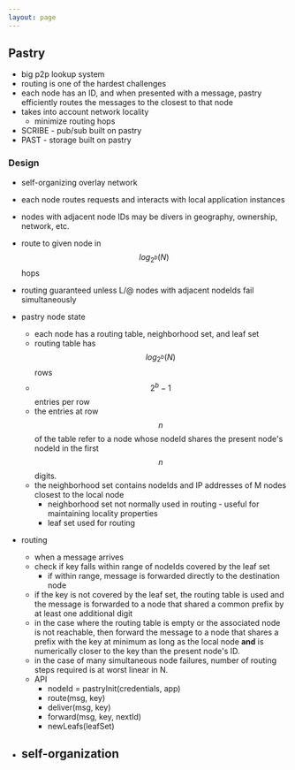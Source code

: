 ```yaml
---
layout: page
---
```


## Pastry

- big p2p lookup system
- routing is one of the hardest challenges
- each node has an ID, and when presented with a message, pastry
  efficiently routes the messages to the closest to that node
- takes into account network locality
    - minimize routing hops
- SCRIBE - pub/sub built on pastry
- PAST - storage built on pastry

### Design

- self-organizing overlay network
- each node routes requests and interacts with local application instances
- nodes with adjacent node IDs may be divers in geography, ownership,
  network, etc.
- route to given node in $$log_{2^b}(N)$$ hops
- routing guaranteed unless L/@ nodes with adjacent nodeIds fail simultaneously
- pastry node state
    - each node has a routing table, neighborhood set, and leaf set
    - routing table has $$log_{2^b}(N)$$ rows
    - $$2^b - 1$$ entries per row
    - the entries at row $$n$$ of the table refer to a node whose nodeId shares
      the present node's nodeId in the first $$n$$ digits.
    - the neighborhood set contains nodeIds and IP addresses of M nodes closest
      to the local node
        - neighborhood set not normally used in routing - useful for maintaining
          locality properties
        - leaf set used for routing
- routing
    - when a message arrives
    - check if key falls within range of nodeIds covered by the leaf set
        - if within range, message is forwarded directly to the destination node
    - if the key is not covered by the leaf set, the routing table is used and
      the message is forwarded to a node that shared a common prefix by at least
      one additional digit
    - in the case where the routing table is empty or the associated node is not
      reachable, then forward the message to a node that shares a prefix with
      the key at minimum as long as the local node **and** is numerically closer to the key than the present node's ID.
    - in the case of many simultaneous node failures, number of routing steps
      required is at worst linear in N.
    - API
        - nodeId = pastryInit(credentials, app)
        - route(msg, key)
        - deliver(msg, key)
        - forward(msg, key, nextId)
        - newLeafs(leafSet)

- self-organization
    -
